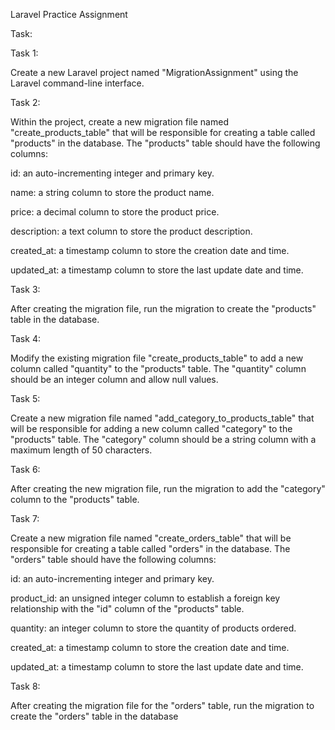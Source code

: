 Laravel Practice Assignment
       


   
Task:
   
Task 1:


 


Create a new Laravel project named "MigrationAssignment" using the Laravel command-line interface.


 


Task 2:


 


Within the project, create a new migration file named "create_products_table" that will be responsible for creating a table called "products" in the database. The "products" table should have the following columns:


 


id: an auto-incrementing integer and primary key.


name: a string column to store the product name.


price: a decimal column to store the product price.


description: a text column to store the product description.


created_at: a timestamp column to store the creation date and time.


updated_at: a timestamp column to store the last update date and time.


 


Task 3:


 


After creating the migration file, run the migration to create the "products" table in the database.


 
Task 4:


 


Modify the existing migration file "create_products_table" to add a new column called "quantity" to the "products" table. The "quantity" column should be an integer column and allow null values.


 


Task 5:


 


Create a new migration file named "add_category_to_products_table" that will be responsible for adding a new column called "category" to the "products" table. The "category" column should be a string column with a maximum length of 50 characters.


 


Task 6:


 


After creating the new migration file, run the migration to add the "category" column to the "products" table.


 


Task 7:


 


Create a new migration file named "create_orders_table" that will be responsible for creating a table called "orders" in the database. The "orders" table should have the following columns:


 


id: an auto-incrementing integer and primary key.


product_id: an unsigned integer column to establish a foreign key relationship with the "id" column of the "products" table.


quantity: an integer column to store the quantity of products ordered.


created_at: a timestamp column to store the creation date and time.


updated_at: a timestamp column to store the last update date and time.


Task 8:


After creating the migration file for the "orders" table, run the migration to create the "orders" table in the database

